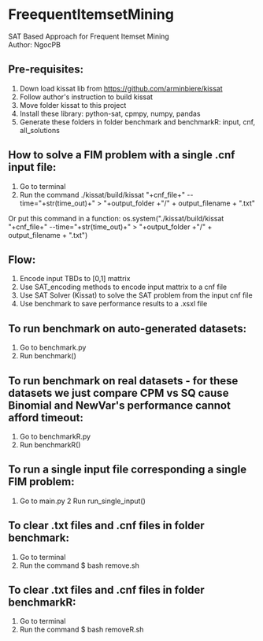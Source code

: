 # FreequentItemsetMining
SAT Based Approach for Frequent Itemset Mining  
Author: NgocPB    
## Pre-requisites:
1. Down load kissat lib from https://github.com/arminbiere/kissat
2. Follow author's instruction to build kissat
3. Move folder kissat to this project
4. Install these library: python-sat, cpmpy, numpy, pandas
5. Generate these folders in folder benchmark and benchmarkR: input, cnf, all_solutions

## How to solve a FIM problem with a single .cnf input file:
1. Go to terminal
2. Run the command ./kissat/build/kissat "+cnf_file+" --time="+str(time_out)+" > "+output_folder  +"/" + output_filename + ".txt"

Or put this command in a function: os.system("./kissat/build/kissat "+cnf_file+" --time="+str(time_out)+" > "+output_folder  +"/" + output_filename + ".txt")

## Flow:
1. Encode input TBDs to [0,1] mattrix
2. Use SAT_encoding methods to encode input mattrix to a cnf file
3. Use SAT Solver (Kissat) to solve the SAT problem from the input cnf file
4. Use benchmark to save performance results to a .xsxl file

## To run benchmark on auto-generated datasets:
1. Go to benchmark.py
2. Run benchmark()

## To run benchmark on real datasets - for these datasets we just compare CPM vs SQ cause Binomial and NewVar's performance cannot afford timeout:
1. Go to benchmarkR.py
2. Run benchmarkR()

## To run a single input file corresponding a single FIM problem:
1. Go to main.py
2 Run run_single_input()

## To clear .txt files and .cnf files in folder benchmark:
1. Go to terminal
2. Run the command $ bash remove.sh

## To clear .txt files and .cnf files in folder benchmarkR:
1. Go to terminal
2. Run the command $ bash removeR.sh

